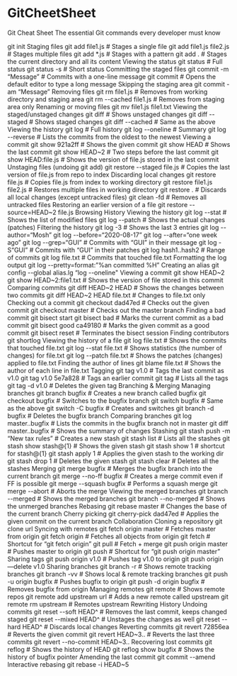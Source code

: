 # GitCheetSheet

Git Cheat Sheet
The essential Git commands every developer must know 




git init
Staging files
git add file1.js # Stages a single file
git add file1.js file2.js # Stages multiple files
git add *.js # Stages with a pattern
git add . # Stages the current directory and all its content
Viewing the status
git status # Full status
git status -s # Short status
Committing the staged files
git commit -m “Message” # Commits with a one-line message
git commit # Opens the default editor to type a long message
Skipping the staging area
git commit -am “Message”
Removing files
git rm file1.js # Removes from working directory and staging area
git rm --cached file1.js # Removes from staging area only
Renaming or moving files
git mv file1.js file1.txt
Viewing the staged/unstaged changes
git diff # Shows unstaged changes
git diff --staged # Shows staged changes
git diff --cached # Same as the above
Viewing the history
git log # Full history
git log --oneline # Summary
git log --reverse # Lists the commits from the oldest to the newest
Viewing a commit
git show 921a2ff # Shows the given commit
git show HEAD # Shows the last commit
git show HEAD~2 # Two steps before the last commit
git show HEAD:file.js # Shows the version of file.js stored in the last commit
Unstaging files (undoing git add)
git restore --staged file.js # Copies the last version of file.js from repo to index
Discarding local changes
git restore file.js # Copies file.js from index to working directory
git restore file1.js file2.js # Restores multiple files in working directory
git restore . # Discards all local changes (except untracked files)
git clean -fd # Removes all untracked files
Restoring an earlier version of a file
git restore --source=HEAD~2 file.js
Browsing History
Viewing the history
git log --stat # Shows the list of modified files
git log --patch # Shows the actual changes (patches)
Filtering the history
git log -3 # Shows the last 3 entries
git log --author=“Mosh”
git log --before=“2020-08-17”
git log --after=“one week ago”
git log --grep=“GUI” # Commits with “GUI” in their message
git log -S“GUI” # Commits with “GUI” in their patches
git log hash1..hash2 # Range of commits
git log file.txt # Commits that touched file.txt
Formatting the log output
git log --pretty=format:”%an committed %H”
Creating an alias
git config --global alias.lg “log --oneline"
Viewing a commit
git show HEAD~2
git show HEAD~2:file1.txt # Shows the version of file stored in this commit
Comparing commits
git diff HEAD~2 HEAD # Shows the changes between two commits
git diff HEAD~2 HEAD file.txt # Changes to file.txt only 
Checking out a commit
git checkout dad47ed # Checks out the given commit
git checkout master # Checks out the master branch
Finding a bad commit
git bisect start
git bisect bad # Marks the current commit as a bad commit
git bisect good ca49180 # Marks the given commit as a good commit
git bisect reset # Terminates the bisect session
Finding contributors
git shortlog
Viewing the history of a file
git log file.txt # Shows the commits that touched file.txt
git log --stat file.txt # Shows statistics (the number of changes) for file.txt
git log --patch file.txt # Shows the patches (changes) applied to file.txt
Finding the author of lines
git blame file.txt # Shows the author of each line in file.txt
Tagging
git tag v1.0 # Tags the last commit as v1.0
git tag v1.0 5e7a828 # Tags an earlier commit
git tag # Lists all the tags
git tag -d v1.0 # Deletes the given tag 
Branching & Merging
Managing branches
git branch bugfix # Creates a new branch called bugfix
git checkout bugfix # Switches to the bugfix branch
git switch bugfix # Same as the above
git switch -C bugfix # Creates and switches
git branch -d bugfix # Deletes the bugfix branch
Comparing branches
git log master..bugfix # Lists the commits in the bugfix branch not in master
git diff master..bugfix # Shows the summary of changes
Stashing
git stash push -m “New tax rules” # Creates a new stash
git stash list # Lists all the stashes
git stash show stash@{1} # Shows the given stash
git stash show 1 # shortcut for stash@{1}
git stash apply 1 # Applies the given stash to the working dir
git stash drop 1 # Deletes the given stash
git stash clear # Deletes all the stashes
Merging
git merge bugfix # Merges the bugfix branch into the current branch
git merge --no-ff bugfix # Creates a merge commit even if FF is possible
git merge --squash bugfix # Performs a squash merge
git merge --abort # Aborts the merge 
Viewing the merged branches
git branch --merged # Shows the merged branches
git branch --no-merged # Shows the unmerged branches
Rebasing
git rebase master # Changes the base of the current branch
Cherry picking
git cherry-pick dad47ed # Applies the given commit on the current branch 
Collaboration
Cloning a repository
git clone url
Syncing with remotes
git fetch origin master # Fetches master from origin
git fetch origin # Fetches all objects from origin
git fetch # Shortcut for “git fetch origin”
git pull # Fetch + merge
git push origin master # Pushes master to origin
git push # Shortcut for “git push origin master”
Sharing tags
git push origin v1.0 # Pushes tag v1.0 to origin
git push origin —delete v1.0
Sharing branches
git branch -r # Shows remote tracking branches
git branch -vv # Shows local & remote tracking branches
git push -u origin bugfix # Pushes bugfix to origin
git push -d origin bugfix # Removes bugfix from origin
Managing remotes
git remote # Shows remote repos
git remote add upstream url # Adds a new remote called upstream
git remote rm upstream # Remotes upstream 
Rewriting History
Undoing commits
git reset --soft HEAD^ # Removes the last commit, keeps changed staged
git reset --mixed HEAD^ # Unstages the changes as well
git reset --hard HEAD^ # Discards local changes
Reverting commits
git revert 72856ea # Reverts the given commit
git revert HEAD~3.. # Reverts the last three commits
git revert --no-commit HEAD~3..
Recovering lost commits
git reflog # Shows the history of HEAD
git reflog show bugfix # Shows the history of bugfix pointer
Amending the last commit
git commit --amend
Interactive rebasing
git rebase -i HEAD~5
